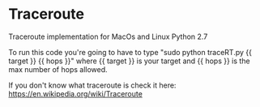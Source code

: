 # Traceroute
Traceroute implementation for MacOs and Linux
Python 2.7

To run this code you're going to have to type "sudo python traceRT.py {{ target }} {{ hops }}" where {{ target }} is your target and {{ hops }} is the max number of hops allowed.

If you don't know what traceroute is check it here: https://en.wikipedia.org/wiki/Traceroute 
